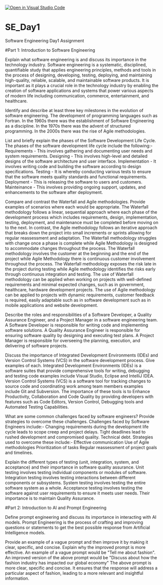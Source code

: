 [![Open in Visual Studio Code](https://classroom.github.com/assets/open-in-vscode-2e0aaae1b6195c2367325f4f02e2d04e9abb55f0b24a779b69b11b9e10269abc.svg)](https://classroom.github.com/online_ide?assignment_repo_id=15548568&assignment_repo_type=AssignmentRepo)
# SE_Day1
Software Engineering Day1 Assignment

#Part 1: Introduction to Software Engineering

Explain what software engineering is and discuss its importance in the technology industry.
Software engineering is a systematic, disciplined, quantifiable study that applies engineering principles, methods and tools in the process of designing, developing, testing, deploying, and maintaining high-quality, reliable, scalable, and maintainable software products.
It is important as it plays a crucial role in the technology industry by enabling the creation of software applications and systems that power various aspects of modern life including communication, commerce, entertainment, and healthcare. 

Identify and describe at least three key milestones in the evolution of software engineering.
The development of programming languages such as Fortran.
In the 1960s there was the establishment of Software Engineering as a discipline.
In the 1970s there was the advent of structured programming.
In the 2000s there was the rise of Agile methodologies.

List and briefly explain the phases of the Software Development Life Cycle.
The phases of the software development life cycle include the following:-
Requirements - This involves gathering and documenting user needs and system requirements. 
Designing - This involves high-level and detailed designs of the software architecture and user interface.
Implementation - It involves writing code and building the software according to design specifications.
Testing - It is whereby conducting various tests to ensure that the software meets quality standards and functional requirements.
Deployment - This is releasing the software to users and customers.
Mainteinance - This involves providing ongoing support, updates, and enhancements to the software after deployment. 

Compare and contrast the Waterfall and Agile methodologies. Provide examples of scenarios where each would be appropriate.
The Waterfall methodology follows a linear, sequential approach where each phase of the development process which includes requirements, design, implementation, testing, deployment, and maintenance must be completed before moving on to the next. In contrast, the Agile methodology follows an iterative approach that breaks down the project into small increments or sprints allowing for regular reassessment and adaptation.
The Waterfall methodology struggles with change once a phase is complete while Agile Methodology is designed to accommodate changes throughout the process.
The Waterfall methodology involves the customer at the beginning and the end of the project while Agile Methodology there is continuous customer involvement throughout the process.
The Waterfall methodology exposes the risk late in the project during testing while Agile methodology identifies the risks early through continuous integration and testing.
The use of Waterfall methodology can be applied when working on projects with well-defined requirements and minimal expected changes, such as in government, healthcare, hardware development projects.
The use of Agile methodology can be applied to projects with dynamic requirements, customer feedback is required, easily adaptable such as in software development such as in mobile applications and website development.

Describe the roles and responsibilities of a Software Developer, a Quality Assurance Engineer, and a Project Manager in a software engineering team.
A Software Developer is responsible for writing code and implementing software solutions.
A Quality Assurance Engineer is responsible for ensuring software quality by designing and executing test plans.
A Project Manager is responsible for overseeing the planning, execution, and delivering of software projects.

Discuss the importance of Integrated Development Environments (IDEs) and Version Control Systems (VCS) in the software development process. Give examples of each.
Integrated Development Environments (IDEs) is a software suites that provide comprehensive tools for writing, debugging and testing code examples include Visual Studio, Eclipse and IntelliJ IDEA.
Version Control Systems (VCS) is a software tool for tracking changes to source code and coordinating work among team members examples include Git and Subversion.
The importance of these tools is to Enhance Productivity, Collaboration and Code Quality by providing developers with features such as Code Editors, Version Control, Debugging tools and Automated Testing Capabilities.

What are some common challenges faced by software engineers? Provide strategies to overcome these challenges.
Challenges faced by Software Engineers include:-
Changing requirements during the development life cycle leads to scope creep and project delays.
Tight deadlines lead to rushed development and compromised quality.
Technical debt.
Strategies used to overcome these include:-
Effective communication
Use of Agile methodologies
Prioritization of tasks
Regular reassessment of project goals and timelines.

Explain the different types of testing (unit, integration, system, and acceptance) and their importance in software quality assurance.
Unit testing involves testing individual components or modules of software.
Integration testing involves testing interactions between different components or subsystems.
System testing involves testing the entire software system as a whole.
Acceptance testing involves testing the software against user requirements to ensure it meets user needs.
Their importance is to maintain Quality Assurance.

#Part 2: Introduction to AI and Prompt Engineering


Define prompt engineering and discuss its importance in interacting with AI models.
Prompt Engineering is the process of crafting and improving questions or statements to get the best possible response from Artificial Intelligence models.

Provide an example of a vague prompt and then improve it by making it clear, specific, and concise. Explain why the improved prompt is more effective.
An example of a vague prompt would be "Tell me about fashion".
An improved version of the above prompt would be "Discuss about how the fashion industry has impacted our global economy"
The above prompt is more clear, specific and concise. It ensures that the response will address a particular aspect of fashion, leading to a more relevant and insightful information.

